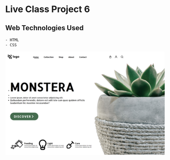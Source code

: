 # Live Class Project 6

## Web Technologies Used
    - HTML
    - CSS

![alt text](./photos/snapshot.png?raw=true "optional")